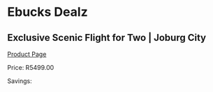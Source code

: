 
# Ebucks Dealz
## Exclusive Scenic Flight for Two | Joburg City
[Product Page](https://www.ebucks.com/web/shop/productSelected.do?prodId=1133031265&catId=322194367)

Price: R5499.00

Savings: 


	